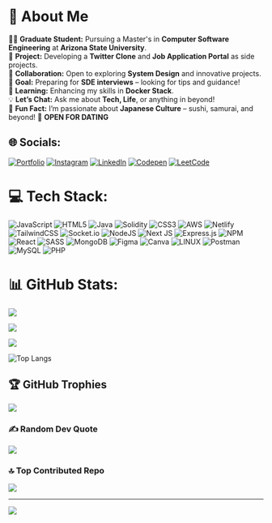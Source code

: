 
# 💫 **About Me**  
👨‍🎓 **Graduate Student:** Pursuing a Master's in **Computer Software Engineering** at **Arizona State University**.  
🚀 **Project:** Developing a **Twitter Clone** and **Job Application Portal** as side projects.  
🤝 **Collaboration:** Open to exploring **System Design** and innovative projects.  
🎯 **Goal:** Preparing for **SDE interviews** – looking for tips and guidance!  
🌱 **Learning:** Enhancing my skills in **Docker Stack**.  
💡 **Let’s Chat:** Ask me about **Tech, Life**, or anything in beyond!  
🌸 **Fun Fact:** I’m passionate about **Japanese Culture** – sushi, samurai, and beyond!
🚀 **OPEN FOR DATING**

## 🌐 Socials:
[![Portfolio](https://img.shields.io/badge/Portfolio-black?style=for-the-badge&logo=About.me&logoColor=white)](https://ritik-zambre.netlify.app/)
[![Instagram](https://img.shields.io/badge/Instagram-%23E4405F.svg?logo=Instagram&logoColor=white)](https://instagram.com/ritik18.js) 
[![LinkedIn](https://img.shields.io/badge/LinkedIn-%230077B5.svg?logo=linkedin&logoColor=white)](https://linkedin.com/in/linkedin.com/in/ritik-zambre) [![Codepen](https://img.shields.io/badge/Codepen-000000?style=for-the-badge&logo=codepen&logoColor=white)](https://codepen.io/ritikZ18) 
[![LeetCode](https://img.shields.io/badge/LeetCode-%2300B5F.svg?logo=LeetCode&logoColor=white)](https://leetcode.com/u/ritikZ18/)


# 💻 Tech Stack:
![JavaScript](https://img.shields.io/badge/javascript-%23323330.svg?style=flat&logo=javascript&logoColor=%23F7DF1E) ![HTML5](https://img.shields.io/badge/html5-%23E34F26.svg?style=flat&logo=html5&logoColor=white) ![Java](https://img.shields.io/badge/java-%23ED8B00.svg?style=flat&logo=java&logoColor=white) ![Solidity](https://img.shields.io/badge/Solidity-%23363636.svg?style=flat&logo=solidity&logoColor=white) ![CSS3](https://img.shields.io/badge/css3-%231572B6.svg?style=flat&logo=css3&logoColor=white) ![AWS](https://img.shields.io/badge/AWS-%23FF9900.svg?style=flat&logo=amazon-aws&logoColor=white) ![Netlify](https://img.shields.io/badge/netlify-%23000000.svg?style=flat&logo=netlify&logoColor=#00C7B7) ![TailwindCSS](https://img.shields.io/badge/tailwindcss-%2338B2AC.svg?style=flat&logo=tailwind-css&logoColor=white) ![Socket.io](https://img.shields.io/badge/Socket.io-black?style=flat&logo=socket.io&badgeColor=010101) ![NodeJS](https://img.shields.io/badge/node.js-6DA55F?style=flat&logo=node.js&logoColor=white) ![Next JS](https://img.shields.io/badge/Next-black?style=flat&logo=next.js&logoColor=white) ![Express.js](https://img.shields.io/badge/express.js-%23404d59.svg?style=flat&logo=express&logoColor=%2361DAFB) ![NPM](https://img.shields.io/badge/NPM-%23000000.svg?style=flat&logo=npm&logoColor=white) ![React](https://img.shields.io/badge/react-%2320232a.svg?style=flat&logo=react&logoColor=%2361DAFB) ![SASS](https://img.shields.io/badge/SASS-hotpink.svg?style=flat&logo=SASS&logoColor=white) ![MongoDB](https://img.shields.io/badge/MongoDB-%234ea94b.svg?style=flat&logo=mongodb&logoColor=white) 	![Figma](https://img.shields.io/badge/figma-%23F24E1E.svg?style=flat&logo=figma&logoColor=white) ![Canva](https://img.shields.io/badge/Canva-%2300C4CC.svg?style=flat&logo=Canva&logoColor=white) ![LINUX](https://img.shields.io/badge/Linux-FCC624?style=flat&logo=linux&logoColor=black) ![Postman](https://img.shields.io/badge/Postman-FF6C37?style=flat&logo=postman&logoColor=white) ![MySQL](https://img.shields.io/badge/mysql-%2300f.svg?style=flat&logo=mysql&logoColor=white) ![PHP](https://img.shields.io/badge/php-%23777BB4.svg?style=flat&logo=php&logoColor=white)
# 📊 GitHub Stats:
![](https://github-readme-stats.vercel.app/api?username=ritikZ18&theme=radical&hide_border=false&include_all_commits=true&count_private=true)<br/>

![](https://github-readme-streak-stats.herokuapp.com/?user=ritikZ18&theme=tokyonight&hide_border=false)<br/>

![](https://github-readme-stats.vercel.app/api/top-langs/?username=ritikZ18&theme=radical&hide_border=false&include_all_commits=true&count_private=true&layout=compact)

![Top Langs](https://github-beautification-ritikz18.netlify.app/api/top-langs/?username=ritikZ18&theme=tokyonight&hide_border=false&include_all_commits=true&count_private=true&layout=compact)

## 🏆 GitHub Trophies
![](https://github-profile-trophy.vercel.app/?username=ritikZ18&theme=darkhub&no-frame=false&no-bg=false&margin-w=4)

### ✍️ Random Dev Quote
![](https://quotes-github-readme.vercel.app/api?type=vetical&theme=tokyonight)

### 🔝 Top Contributed Repo
![](https://github-contributor-stats.vercel.app/api?username=ritikZ18&limit=5&theme=tokyonight&combine_all_yearly_contributions=true)

---
[![](https://visitcount.itsvg.in/api?id=ritikZ18&icon=0&color=1)](https://visitcount.itsvg.in)

